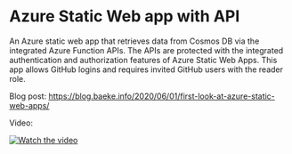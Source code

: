 # Azure Static Web app with API

An Azure static web app that retrieves data from Cosmos DB via the integrated Azure Function APIs. The APIs are protected with the integrated authentication and authorization features of Azure Static Web Apps. This app allows GitHub logins and requires invited GitHub users with the reader role.

Blog post: https://blog.baeke.info/2020/06/01/first-look-at-azure-static-web-apps/

Video:

[![Watch the video](https://i.imgur.com/N3zQnbg.png)](https://youtu.be/rBVAn9HAkrM)
